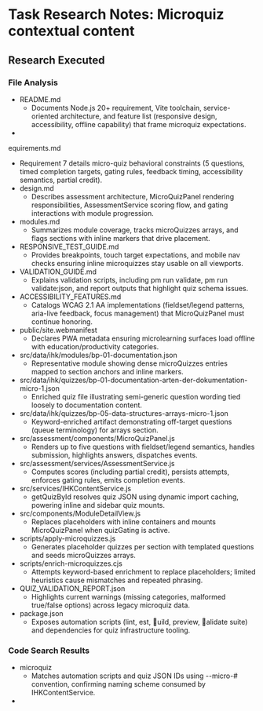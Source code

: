 <!-- markdownlint-disable-file -->

# Task Research Notes: Microquiz contextual content

## Research Executed

### File Analysis

- README.md
  - Documents Node.js 20+ requirement, Vite toolchain, service-oriented architecture, and feature list (responsive design, accessibility, offline capability) that frame microquiz expectations.
- equirements.md
  - Requirement 7 details micro-quiz behavioral constraints (5 questions, timed completion targets, gating rules, feedback timing, accessibility semantics, partial credit).
- design.md
  - Describes assessment architecture, MicroQuizPanel rendering responsibilities, AssessmentService scoring flow, and gating interactions with module progression.
- modules.md
  - Summarizes module coverage, tracks microQuizzes arrays, and flags sections with inline <!-- micro-quiz:id --> markers that drive placement.
- RESPONSIVE_TEST_GUIDE.md
  - Provides breakpoints, touch target expectations, and mobile nav checks ensuring inline microquizzes stay usable on all viewports.
- VALIDATION_GUIDE.md
  - Explains validation scripts, including 
pm run validate, 
pm run validate:json, and report outputs that highlight quiz schema issues.
- ACCESSIBILITY_FEATURES.md
  - Catalogs WCAG 2.1 AA implementations (fieldset/legend patterns, aria-live feedback, focus management) that MicroQuizPanel must continue honoring.
- public/site.webmanifest
  - Declares PWA metadata ensuring microlearning surfaces load offline with education/productivity categories.
- src/data/ihk/modules/bp-01-documentation.json
  - Representative module showing dense microQuizzes entries mapped to section anchors and inline markers.
- src/data/ihk/quizzes/bp-01-documentation-arten-der-dokumentation-micro-1.json
  - Enriched quiz file illustrating semi-generic question wording tied loosely to documentation content.
- src/data/ihk/quizzes/bp-05-data-structures-arrays-micro-1.json
  - Keyword-enriched artifact demonstrating off-target questions (queue terminology) for arrays section.
- src/assessment/components/MicroQuizPanel.js
  - Renders up to five questions with fieldset/legend semantics, handles submission, highlights answers, dispatches events.
- src/assessment/services/AssessmentService.js
  - Computes scores (including partial credit), persists attempts, enforces gating rules, emits completion events.
- src/services/IHKContentService.js
  - getQuizById resolves quiz JSON using dynamic import caching, powering inline and sidebar quiz mounts.
- src/components/ModuleDetailView.js
  - Replaces <!-- micro-quiz:id --> placeholders with inline containers and mounts MicroQuizPanel when quizGating is active.
- scripts/apply-microquizzes.js
  - Generates placeholder quizzes per section with templated questions and seeds microQuizzes arrays.
- scripts/enrich-microquizzes.cjs
  - Attempts keyword-based enrichment to replace placeholders; limited heuristics cause mismatches and repeated phrasing.
- QUIZ_VALIDATION_REPORT.json
  - Highlights current warnings (missing categories, malformed true/false options) across legacy microquiz data.
- package.json
  - Exposes automation scripts (lint, 	est, uild, preview, alidate suite) and dependencies for quiz infrastructure tooling.

### Code Search Results

- microquiz
  - Matches automation scripts and quiz JSON IDs using <module>-<slug>-micro-# convention, confirming naming scheme consumed by IHKContentService.
- <!-- micro-quiz
  - Located in src/components/ModuleDetailView.js and module markdown content, verifying marker replacement pipeline.
- quizGating
  - Appears in ModuleDetailView and AssessmentService, showing feature-flagged gating flow integration with microquiz completion status.

### External Research

- #githubRepo:"microsoft/Web-Dev-For-Beginners quiz-app"
  - Provides reference implementation where localized quiz JSON supplies three contextual questions per lesson and enforces completion feedback loops before progression.
- #fetch:https://www.valamis.com/hub/microlearning
  - Confirms best practices: keep sessions under ten minutes, reinforce through spaced repetition, and apply gamified feedback to sustain engagement.
- #fetch:https://en.wikipedia.org/wiki/Microlearning
  - Defines microlearning as bite-sized, push-delivered modules with short assessments that reduce cognitive load and improve retention when sequenced.

### Project Conventions

- Standards referenced: README.md; requirements.md; design.md; modules.md; RESPONSIVE_TEST_GUIDE.md; VALIDATION_GUIDE.md; ACCESSIBILITY_FEATURES.md; QUIZ_VALIDATION_REPORT.json; package.json.
- Instructions followed: Workspace developer brief, Task Researcher instructions (.github/chatmodes/task-researcher.chatmode.md).

## Key Discoveries

### Project Structure

Microquizzes reside under src/data/ihk/quizzes/, mapped by ID from module JSON in src/data/ihk/modules/ and embedded via inline markers inside module markdown. ModuleDetailView converts markers to inline containers, then loads MicroQuizPanel (sidebar and inline) while AssessmentService coordinates gating, storage, and event broadcasting. Public manifest settings maintain offline accessibility, aligning with README promises for responsive, accessible microlearning experiences.

### Implementation Patterns

Automation seeds coverage by running scripts/apply-microquizzes.js to insert markers and placeholder JSON per H2 section, followed by scripts/enrich-microquizzes.cjs to swap in heuristically generated content. Because enrichment keys on section titles, numerous quizzes drift into generic or mismatched questions, echoing arrays vs. queue terminology issues. UI components lean on accessibility conventions from ACCESSIBILITY_FEATURES.md (fieldset/legend, aria-live) while responsive behavior relies on breakpoints from RESPONSIVE_TEST_GUIDE.md. AssessmentService ensures requirement-driven constraints (5 questions, partial credit, gating) but current content quality undermines engagement goals from README and requirements.

### Complete Examples

`javascript
// src/assessment/components/MicroQuizPanel.js
render(quiz, moduleState = {}) {
  this.quiz = quiz;
  this.root.innerHTML = '';

  const form = document.createElement('form');
  quiz.questions.slice(0, 5).forEach(q => {
    const fieldset = document.createElement('fieldset');
    const legend = document.createElement('legend');
    legend.textContent = q.question;
    fieldset.appendChild(legend);

    (q.options || []).forEach(opt => {
      const label = document.createElement('label');
      const input = document.createElement('input');
      input.type = q.type === 'multiple-choice' ? 'checkbox' : 'radio';
      input.name = q-;
      input.value = opt;
      label.append(input, document.createTextNode(opt));
      fieldset.appendChild(label);
    });

    form.appendChild(fieldset);
  });
  // submission + highlighting logic omitted
}
`

### API and Schema Documentation

Microquiz JSON includes id, moduleId, 	itle, description, category, difficulty, 	imeLimit, passingScore, and questions. Questions support single-choice, multiple-choice, and 	rue-false, with id, question, options, correctAnswer or correct, optional explanation, points, category, and ationale. Module JSON maintains microQuizzes arrays and inline markers; AssessmentService expects consistent IDs for storage keys (ssessment.attempts.v1) and gating transitions. PWA manifest metadata in public/site.webmanifest must remain aligned when adjusting quiz availability offline.

### Configuration Examples

`javascript
// scripts/apply-microquizzes.js
function createQuizFile(moduleJson, sectionTitle, quizId) {
  const safeTitle = sectionTitle.split(/[:\n]/)[0].trim();
  const quiz = {
    id: quizId,
    moduleId: moduleJson.id,
    title: ${safeTitle} - Microquiz 1,
    questions: [
      {
        question: Was ist der Kernpunkt des Abschnitts ""?,
        options: [
          Zentrales Konzept von "" im Kontext des Moduls,
          'Ein irrelevanter Aspekt ohne Bezug',
          'Nur dekorative Formatierung',
        ],
        correctAnswer: Zentrales Konzept von "" im Kontext des Moduls,
        explanation: 'Der Abschnitt vermittelt ein zentrales Teilthema des Moduls.',
      },
      // additional templated items trimmed
    ],
  };
  fs.writeFileSync(quizPath, JSON.stringify(quiz, null, 2), 'utf8');
}
`

### Technical Requirements

Requirement 7 enforces microquiz scope: cap at five questions, two-minute median completion, delayed feedback until submission, retry gating with incremental cooldown, partial credit scoring for multi-select, one-decimal score rounding, WCAG-compliant semantics (fieldset/legend, aria-live), and gating dependencies for final exam eligibility. README reiterates responsive, offline-ready, WCAG 2.1 AA goals, reinforcing accessibility and device coverage obligations.

### Data & Content Contracts

Inline markers and microQuizzes arrays must stay synchronized to avoid broken imports in IHKContentService. Quiz IDs feed storage persistence (ssessment.attempts.v1), so renames require migration. Placeholder content inserted by automation must be replaced with curated YAML/JSON5 sources while maintaining schema fields (category, difficulty, descriptions) to clear validation warnings. Manifest metadata ensures offline availability; responsive and accessibility guides guard UI consistency when quizzes change structure.

### Automation & QA Signals

- npm run lint  ESLint validation across src/ and scripts/ to catch syntax/style regressions introduced by quiz tooling tweaks.
- npm run test  Executes Vitest suites to confirm assessment services and utilities remain stable.
- npm run build  Produces Vite production bundle ensuring quiz imports resolve and tree-shaking retains updated JSON.
- npm run preview  Serves production build locally to smoke-test inline quiz rendering and gating flows.
- npm run validate  Orchestrates full content validation, updating JSON/markdown/encoding reports including microquiz warnings.
- Manual QA  Follow RESPONSIVE_TEST_GUIDE.md breakpoints plus manual quiz attempt flows (desktop/mobile) to ensure accessibility focus and gating behavior hold.

## Recommended Approach

Adopt a curated microquiz authoring pipeline backed by lightweight YAML (or JSON5) source files keyed to module learningObjectives and contentOutline, reviewed by subject-matter experts, then compiled into the existing JSON schema with validated metadata. Prioritize high-impact sections flagged via new microQuizFocus metadata to reduce fatigue, craft 2-3 scenario-driven questions per quiz with rationale, and integrate guidance from external microlearning research (short, contextual, spaced, gamified). Replace heuristic enrichment with deterministic compilation and validation that auto-runs lint, test, build, and validate scripts, producing reports free of microquiz warnings while preserving accessibility and responsive guarantees.

## Implementation Guidance

- **Objectives**: Deliver contextual, engaging microquizzes that comply with requirement 7, uphold accessibility/responsive standards, and eliminate validation warnings.
- **Key Tasks**: Define focus metadata in module JSON; create SME-authored YAML templates with question rationale and distractor rules; implement compiler script to transform YAML into quiz JSON, update imports, and flag untouched placeholders; wire compiler into validation pipeline; update enrichment tooling to detect outdated placeholders.
- **Dependencies**: Module markdown structure, IHKContentService caching, AssessmentService gating logic, validation scripts (
pm run validate:*), accessibility/responsive conventions, manifest offline expectations.
- **Success Criteria**: All microquizzes use contextual questions with rationales, pass validation (
pm run validate) without warnings, maintain gating/storage continuity, uphold accessibility/responsive behavior across breakpoints, and receive SME sign-off on representative modules before broader rollout.
